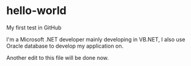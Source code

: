# hello-world
My first test in GitHub

I'm a Microsoft .NET developer mainly developing in VB.NET, 
I also use Oracle database to develop my application on.

Another edit to this file will be done now.
